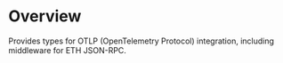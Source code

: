 # Overview

Provides types for OTLP (OpenTelemetry Protocol) integration, including middleware for ETH JSON-RPC.